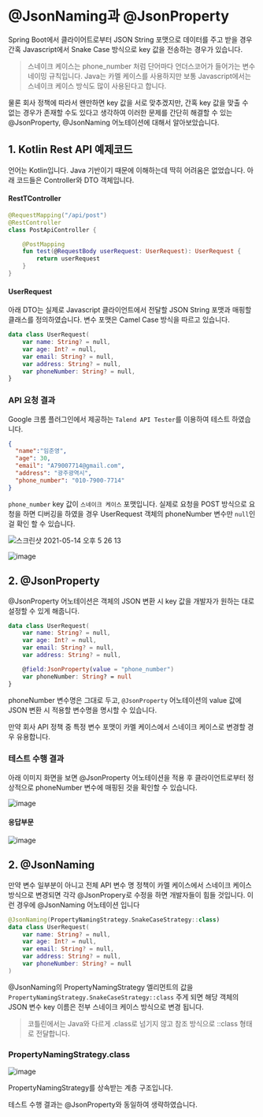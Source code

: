 # @JsonNaming과 @JsonProperty

Spring Boot에서 클라이어트로부터 JSON String 포맷으로 데이터를 주고 받을 경우 간혹 Javascript에서 Snake Case 방식으로 key 값을 전송하는 경우가 있습니다.

> 스네이크 케이스는 phone_number 처럼 단어마다 언더스코어가 들어가는 변수 네이밍 규칙입니다. Java는 카멜 케이스를 사용하지만 보통 Javascript에서는 스네이크 케이스 방식도 많이 사용된다고 합니다.

물론 회사 정책에 따라서 왠만하면 key 값을 서로 맞추겠지만, 간혹 key 값을 맞출 수 없는 경우가 존재할 수도 있다고 생각하여 이러한 문제를 간단히 해결할 수 있는 @JsonProperty, @JsonNaming 어노테이션에 대해서 알아보았습니다. 

## 1. Kotlin Rest API 예제코드

언어는 Kotlin입니다. Java 기반이기 때문에 이해하는데 딱히 어려움은 없었습니다. 
아래 코드들은 Controller와 DTO 객체입니다.


#### RestTController

```kotlin
@RequestMapping("/api/post")
@RestController
class PostApiController {

    @PostMapping
    fun test(@RequestBody userRequest: UserRequest): UserRequest {
        return userRequest
    }
}
```

#### UserRequest

아래 DTO는 실제로 Javascript 클라이언트에서 전달할 JSON String 포맷과 매핑할 클래스를 정의하였습니다. 변수 포맷은 Camel Case 방식을 따르고 있습니다.

```kotlin
data class UserRequest(
    var name: String? = null,
    var age: Int? = null,
    var email: String? = null,
    var address: String? = null,
    var phoneNumber: String? = null,
}
```

### API 요청 결과

Google 크롬 플러그인에서 제공하는 `Talend API Tester`를 이용하여 테스트 하였습니다. 


```json
{
  "name":"임준영",
  "age": 30,
  "email": "A79007714@gmail.com",
  "address": "광주광역시",
  "phone_number": "010-7900-7714"
}
```

`phone_number` key 값이 `스네이크 케이스` 포맷입니다. 실제로 요청을 POST 방식으로 요청을 하면 디버깅을 하였을 경우 UserRequest 객체의 phoneNumber 변수만 `null`인걸 확인 할 수 있습니다.


![스크린샷 2021-05-14 오후 5 26 13](https://user-images.githubusercontent.com/22395934/118243544-84921080-b4d9-11eb-92f9-306b92033b96.png)


![image](https://user-images.githubusercontent.com/22395934/118241603-501d5500-b4d7-11eb-985d-f11381c00e95.png)


## 2. @JsonProperty

@JsonProperty 어노테이션은 객체의 JSON 변환 시 key 값을 개발자가 원하는 대로 설정할 수 있게 해줍니다. 

```kotlin
data class UserRequest(
    var name: String? = null,
    var age: Int? = null,
    var email: String? = null,
    var address: String? = null,

    @field:JsonProperty(value = "phone_number")
    var phoneNumber: String? = null
}
```

phoneNumber 변수명은 그대로 두고,  `@JsonProperty` 어노테이션의 value 값에 JSON 변환 시 적용할 변수명을 명시할 수 있습니다. 

만약 회사 API  정책 중 특정 변수 포맷이 카멜 케이스에서 스네이크 케이스로 변경할 경우 유용합니다.

### 테스트 수행 결과

아래 이미지 화면을 보면 @JsonProperty 어노테이션을 적용 후 클라이언트로부터 정상적으로 phoneNumber 변수에 매핑된 것을 확인할 수 있습니다.

![image](https://user-images.githubusercontent.com/22395934/118244828-f1f27100-b4da-11eb-9ba0-d7e19113c57c.png)


#### 응답부문

![image](https://user-images.githubusercontent.com/22395934/118245020-367e0c80-b4db-11eb-809b-aee363a238e0.png)

## 2. @JsonNaming

만약 변수 일부분이 아니고 전체 API 변수 명 정책이 카멜 케이스에서 스네이크 케이스 방식으로 변경되면 각각 @JsonPropery로 수정을 하면 개발자들이 힘들 것입니다. 이런 경우에 @JsonNaming 어노테이션 입니다


```kotlin
@JsonNaming(PropertyNamingStrategy.SnakeCaseStrategy::class)
data class UserRequest(
    var name: String? = null,
    var age: Int? = null,
    var email: String? = null,
    var address: String? = null,
    var phoneNumber: String? = null
)
```

@JsonNaming의 PropertyNamingStrategy 엘리먼트의 값을 `PropertyNamingStrategy.SnakeCaseStrategy::class` 주게 되면 
해당 객체의 JSON 변수 key 이름은 전부 스네이크 케이스 방식으로 변경 됩니다. 


> 코틀린에서는 Java와 다르게 .class로 넘기지 않고 참조 방식으로 ::class 형태로 전달합니다. 

### PropertyNamingStrategy.class

![image](https://user-images.githubusercontent.com/22395934/118245470-cfad2300-b4db-11eb-9141-3129bc33ed54.png)

PropertyNamingStrategy를 상속받는 계층 구조입니다. 

테스트 수행 결과는 @JsonProperty와 동일하여 생략하였습니다.

